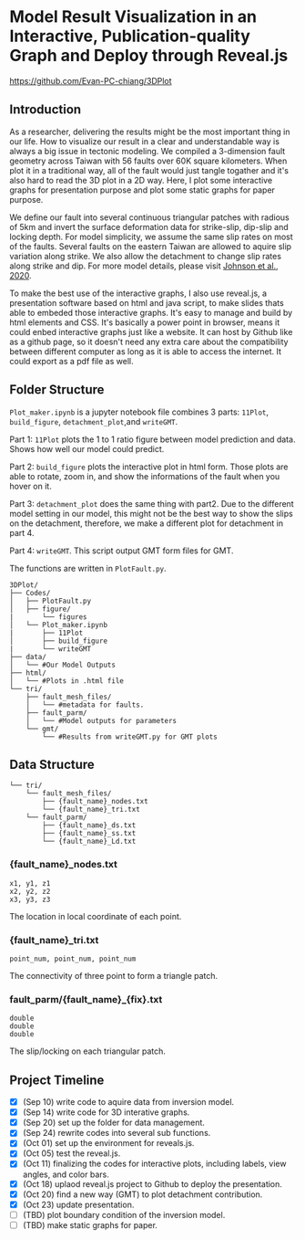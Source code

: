 # Model Result Visualization in an Interactive, Publication-quality Graph and Deploy through Reveal.js


https://github.com/Evan-PC-chiang/3DPlot

## Introduction

As a researcher, delivering the results might be the most important thing in our life. How to visualize our result in a clear and understandable way is always a big issue in tectonic modeling. We compiled a 3-dimension fault geometry across Taiwan with 56 faults over 60K square kilometers. When plot it in a traditional way, all of the fault would just tangle togather and it's also hard to read the 3D plot in a 2D way. Here, I plot some interactive graphs for presentation purpose and plot some static graphs for paper purpose. 

We define our fault into several continuous triangular patches with radious of 5km and invert the surface deformation data for strike-slip, dip-slip and locking depth. For model simplicity, we assume the same slip rates on most of the faults. Several faults on the eastern Taiwan are allowed to aquire slip variation along strike. We also allow the detachment to change slip rates along strike and dip. For more model details, please visit [Johnson et al., 2020](https://agupubs.onlinelibrary.wiley.com/doi/full/10.1029/2020JB019672).

To make the best use of the interactive graphs, I also use reveal.js, a presentation software based on html and java script, to make slides thats able to embeded those interactive graphs. It's easy to manage and build by html elements and CSS. It's basically a power point in browser, means it could enbed interactive graphs just like a website. It can host by Github like as a github page, so it doesn't need any extra care about the compatibility between different computer as long as it is able to access the internet. It could export as a pdf file as well. 

## Folder Structure

`Plot_maker.ipynb` is a jupyter notebook file combines 3 parts: `11Plot`, `build_figure`, `detachment_plot`,and `writeGMT`. 

Part 1: `11Plot` plots the 1 to 1 ratio figure between model prediction and data. Shows how well our model could predict.

Part 2: `build_figure` plots the interactive plot in html form. Those plots are able to rotate, zoom in, and show the informations of the fault when you hover on it.

Part 3: `detachment_plot` does the same thing with part2. Due to the different model setting in our model, this might not be the best way to show the slips on the detachment, therefore, we make a different plot for detachment in part 4.

Part 4: `writeGMT`. This script output GMT form files for GMT. 

 The functions are written in `PlotFault.py`. 

```plaintext
3DPlot/
├── Codes/
│   ├── PlotFault.py
│   ├── figure/
|       └── figures
│   └── Plot_maker.ipynb
|       ├── 11Plot
│       ├── build_figure
|       └── writeGMT
├── data/
│   └── #Our Model Outputs
├── html/
│   └── #Plots in .html file
└── tri/
    ├── fault_mesh_files/
    │   └── #metadata for faults.
    ├── fault_parm/
    │   └── #Model outputs for parameters
    └── gmt/
        └── #Results from writeGMT.py for GMT plots
```



## Data Structure

```plaintext
└── tri/
    └── fault_mesh_files/
        ├── {fault_name}_nodes.txt
        └── {fault_name}_tri.txt
    └── fault_parm/
        ├── {fault_name}_ds.txt
        ├── {fault_name}_ss.txt
        └── {fault_name}_Ld.txt
```

### {fault_name}_nodes.txt

```
x1, y1, z1
x2, y2, z2
x3, y3, z3
```

The location in local coordinate of each point.

### {fault_name}_tri.txt

```
point_num, point_num, point_num
```

The connectivity of three point to form a triangle patch.

### fault_parm/{fault_name}_{fix}.txt

```
double
double
double
```

The slip/locking on each triangular patch.

## Project Timeline

- [x] (Sep 10) write code to aquire data from inversion model.
- [x] (Sep 14) write code for 3D interative graphs.
- [x] (Sep 20) set up the folder for data management.
- [x] (Sep 24) rewrite codes into several sub functions.
- [x] (Oct 01) set up the environment for reveals.js.
- [x] (Oct 05) test the reveal.js.
- [x] (Oct 11) finalizing the codes for interactive plots, including labels, view angles, and color bars.
- [x] (Oct 18) uplaod reveal.js project to Github to deploy the presentation.
- [x] (Oct 20) find a new way (GMT) to plot detachment contribution. 
- [x] (Oct 23) update presentation.
- [ ] (TBD) plot boundary condition of the inversion model.
- [ ] (TBD) make static graphs for paper.
